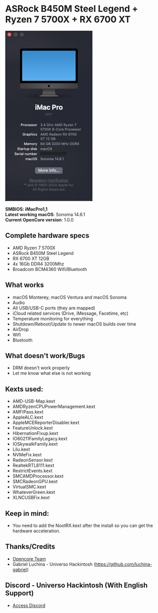<!-- OpenCore version 1.0.0 -->

# ASRock B450M Steel Legend + Ryzen 7 5700X + RX 6700 XT

![about-12 3 1](https://github.com/eloymelo/EFI-ASRock-B450M-SL-Ryzen-7-5700X-RX-6700-XT/blob/5e968a20d1199585a25b58cc22a80b762c06d65f/Images/aboutthismac.png?raw=true)

**SMBIOS: iMacPro1,1**
<br>
**Latest working macOS**: Sonoma 14.6.1
<br>
**Current OpenCore version**: 1.0.0

## Complete hardware specs
- AMD Ryzen 7 5700X
- ASRock B450M Steel Legend
- RX 6700 XT 12GB
- 4x 16Gb DDR4 3200Mhz
- Broadcom BCM4360 Wifi/Bluetooth

## What works
- macOS Monterey, macOS Ventura and macOS Sonoma
- Audio
- All USB/USB-C ports (they are mapped)
- iCloud related services (Drive, iMessage, Facetime, etc)
- Temperature monitoring for everything
- Shutdown/Reboot/Update to newer macOS builds over time
- AirDrop
- Wifi
- Bluetooth

## What doesn't work/Bugs
- DRM doesn't work properly
- Let me know what else is not working

## Kexts used:
- AMD-USB-Map.kext
- AMDRyzenCPUPowerManagement.kext
- AMFIPass.kext
- AppleALC.kext
- AppleMCEReporterDisabler.kext
- FeatureUnlock.kext
- HibernationFixup.kext
- IO80211FamilyLegacy.kext
- IOSkywalkFamily.kext
- Lilu.kext
- NVMeFix.kext
- RadeonSensor.kext
- RealtekRTL8111.kext
- RestrictEvents.kext
- SMCAMDProcessor.kext
- SMCRadeonGPU.kext
- VirtualSMC.kext
- WhateverGreen.kext
- XLNCUSBFix.kext

## Keep in mind:
- You need to add the NootRX.kext after the install so you can get the hardware acceleration.

## Thanks/Credits
- [Opencore Team](https://dortania.github.io/getting-started/)
- Gabriel Luchina - Universo Hackintosh (https://github.com/luchina-gabriel)

## Discord - Universo Hackintosh (With English Support)
- [Access Discord](https://discord.universohackintosh.com.br)

